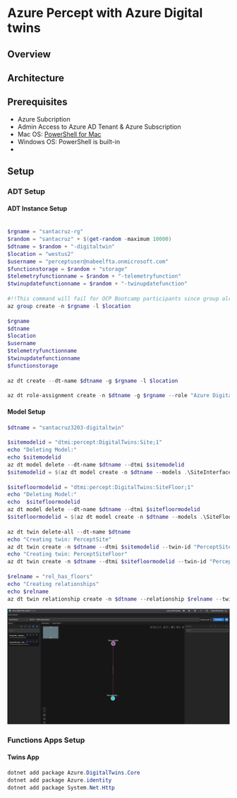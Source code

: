 # Azure Percept with Azure Digital twins

## Overview

## Architecture

## Prerequisites

- Azure Subcription
- Admin Access to Azure AD Tenant & Azure Subscription
- Mac OS: [PowerShell for Mac](https://docs.microsoft.com/en-us/powershell/scripting/install/installing-powershell-core-on-macos?view=powershell-6 )
- Windows OS: PowerShell is built-in
- 

## Setup

### ADT Setup

#### ADT Instance Setup

```powershell

$rgname = "santacruz-rg"
$random = "santacruz" + $(get-random -maximum 10000)
$dtname = $random + "-digitaltwin"
$location = "westus2"
$username = "perceptuser@nabeelfta.onmicrosoft.com"
$functionstorage = $random + "storage"
$telemetryfunctionname = $random + "-telemetryfunction"
$twinupdatefunctionname = $random + "-twinupdatefunction"

#!!This command will fail for OCP Bootcamp participants since group already exists
az group create -n $rgname -l $location

$rgname
$dtname
$location
$username
$telemetryfunctionname
$twinupdatefunctionname
$functionstorage

az dt create --dt-name $dtname -g $rgname -l $location

az dt role-assignment create -n $dtname -g $rgname --role "Azure Digital Twins Data Owner" --assignee $username -o json

```

#### Model Setup

``` PowerShell
$dtname = "santacruz3203-digitaltwin"

$sitemodelid = "dtmi:percept:DigitalTwins:Site;1"
echo "Deleting Model:" 
echo $sitemodelid
az dt model delete --dt-name $dtname --dtmi $sitemodelid
$sitemodelid = $(az dt model create -n $dtname --models .\SiteInterface.json --query [].id -o tsv)

$sitefloormodelid = "dtmi:percept:DigitalTwins:SiteFloor;1"
echo "Deleting Model:"
echo  $sitefloormodelid
az dt model delete --dt-name $dtname --dtmi $sitefloormodelid
$sitefloormodelid = $(az dt model create -n $dtname --models .\SiteFloorInterface.json --query [].id -o tsv)

az dt twin delete-all --dt-name $dtname
echo "Creating twin: PerceptSite"
az dt twin create -n $dtname --dtmi $sitemodelid --twin-id "PerceptSite"
echo "Creating twin: PerceptSiteFloor"
az dt twin create -n $dtname --dtmi $sitefloormodelid --twin-id "PerceptSiteFloor"

$relname = "rel_has_floors"
echo "Creating relationships"
echo $relname
az dt twin relationship create -n $dtname --relationship $relname --twin-id "PerceptSite" --target "PerceptSiteFloor" --relationship-id "Site has floors"

```

![Azure Digital Twin - Explorer view](./images/adt-digital-twin-explorer-model-view.PNG "Azure Digital Twin - Explorer view")

### Functions Apps Setup

#### Twins App

```powershell
dotnet add package Azure.DigitalTwins.Core
dotnet add package Azure.identity
dotnet add package System.Net.Http
```
